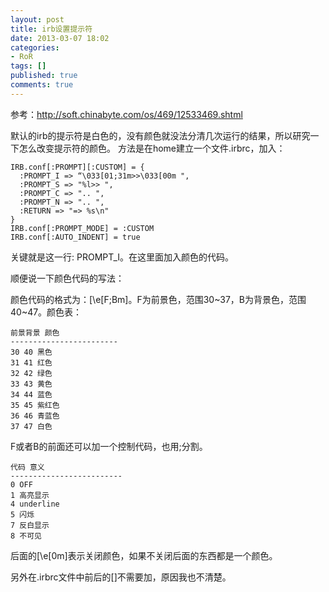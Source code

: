 ```yaml
---
layout: post
title: irb设置提示符
date: 2013-03-07 18:02
categories:
- RoR
tags: []
published: true
comments: true
---
```

参考：<http://soft.chinabyte.com/os/469/12533469.shtml>

默认的irb的提示符是白色的，没有颜色就没法分清几次运行的结果，所以研究一下怎么改变提示符的颜色。
方法是在home建立一个文件.irbrc，加入：

	IRB.conf[:PROMPT][:CUSTOM] = {
	  :PROMPT_I => “\033[01;31m>>\033[00m ",
	  :PROMPT_S => "%l>> ",
	  :PROMPT_C => ".. ",
	  :PROMPT_N => ".. ",
	  :RETURN => "=> %s\n"
	}
	IRB.conf[:PROMPT_MODE] = :CUSTOM
	IRB.conf[:AUTO_INDENT] = true

关键就是这一行: PROMPT_I。在这里面加入颜色的代码。

顺便说一下颜色代码的写法：

颜色代码的格式为：[\e[F;Bm]。F为前景色，范围30~37，B为背景色，范围40~47。颜色表：

	前景背景 颜色
	------------------------
	30 40 黑色
	31 41 红色
	32 42 绿色
	33 43 黄色
	34 44 蓝色
	35 45 紫红色
	36 46 青蓝色
	37 47 白色
F或者B的前面还可以加一个控制代码，也用;分割。

	代码 意义
	-------------------------
	0 OFF
	1 高亮显示
	4 underline
	5 闪烁
	7 反白显示
	8 不可见
后面的[\e[0m]表示关闭颜色，如果不关闭后面的东西都是一个颜色。

另外在.irbrc文件中前后的[]不需要加，原因我也不清楚。
